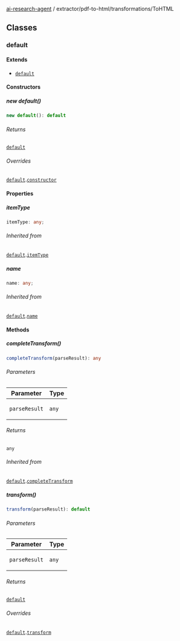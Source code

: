 [ai-research-agent](../../../modules.md) / extractor/pdf-to-html/transformations/ToHTML

## Classes

### default

#### Extends

- [`default`](Transformation.md#default)

#### Constructors

##### new default()

```ts
new default(): default
```

###### Returns

[`default`](ToHTML.md#default)

###### Overrides

[`default`](Transformation.md#default).[`constructor`](Transformation.md#constructors)

#### Properties

##### itemType

```ts
itemType: any;
```

###### Inherited from

[`default`](Transformation.md#default).[`itemType`](Transformation.md#itemtype)

##### name

```ts
name: any;
```

###### Inherited from

[`default`](Transformation.md#default).[`name`](Transformation.md#name)

#### Methods

##### completeTransform()

```ts
completeTransform(parseResult): any
```

###### Parameters

<table>
<thead>
<tr>
<th>Parameter</th>
<th>Type</th>
</tr>
</thead>
<tbody>
<tr>
<td>

`parseResult`

</td>
<td>

`any`

</td>
</tr>
</tbody>
</table>

###### Returns

`any`

###### Inherited from

[`default`](Transformation.md#default).[`completeTransform`](Transformation.md#completetransform)

##### transform()

```ts
transform(parseResult): default
```

###### Parameters

<table>
<thead>
<tr>
<th>Parameter</th>
<th>Type</th>
</tr>
</thead>
<tbody>
<tr>
<td>

`parseResult`

</td>
<td>

`any`

</td>
</tr>
</tbody>
</table>

###### Returns

[`default`](../models/ParseResult.md#default)

###### Overrides

[`default`](Transformation.md#default).[`transform`](Transformation.md#transform)
